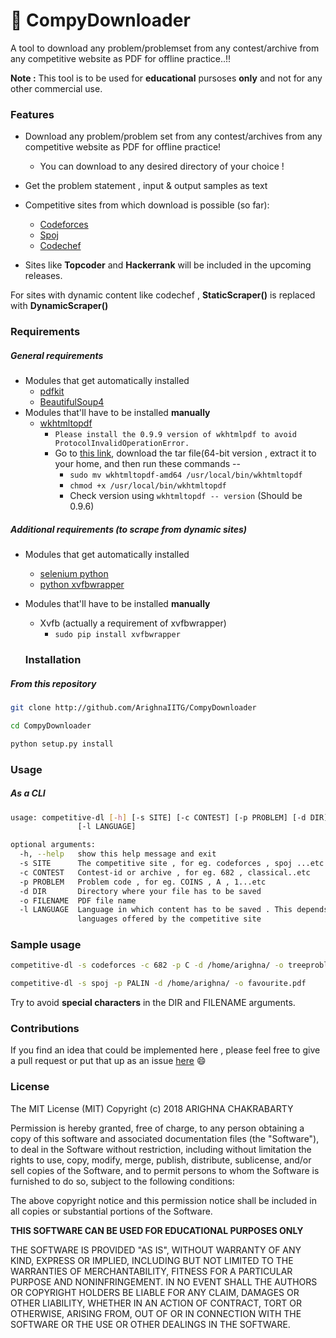 # :file_folder: CompyDownloader
A tool to download any problem/problemset from any contest/archive from any competitive website as PDF for offline practice..!!

**Note :** This tool is to be used for **educational** pursoses **only** and not for any other commercial use.

### Features
- Download any problem/problem set from any contest/archives from any competitive website as PDF for offline practice!
	- You can download to any desired directory of your choice !
- Get the problem statement , input & output samples as text  
- Competitive sites from which download is possible (so far):
	* [Codeforces](http://codeforces.com)
	* [Spoj](http://spoj.com)
	* [Codechef](http://codechef.com)
 
 - Sites like **Topcoder** and **Hackerrank** will be included in the upcoming releases. 
  
  For sites with dynamic content like codechef , **StaticScraper()** is replaced with **DynamicScraper()**
  
  ### Requirements
##### General requirements
- Modules that get automatically installed
	- [pdfkit](https://pypi.python.org/pypi/pdfkit)
	- [BeautifulSoup4](https://www.crummy.com/software/BeautifulSoup/bs4/doc/)
- Modules that'll have to be installed **manually**
	- [wkhtmltopdf](wkhtmltopdf.org)
		- ``` Please install the 0.9.9 version of wkhtmlpdf to avoid ProtocolInvalidOperationError.	```
      - Go to [this link](https://github.com/wkhtmltopdf/obsolete-downloads/blob/master/README.md), download the tar file(64-bit version , extract it to your home, and then run these commands --
        - ``` sudo mv wkhtmltopdf-amd64 /usr/local/bin/wkhtmltopdf ```
        - ``` chmod +x /usr/local/bin/wkhtmltopdf ```
        - Check version using ``` wkhtmltopdf -- version ``` (Should be 0.9.6)

##### Additional requirements (to scrape from dynamic sites)
- Modules that get automatically installed
	- [selenium python](http://selenium-python.readthedocs.io/installation.html)
	- [python xvfbwrapper](https://pypi.python.org/pypi/xvfbwrapper/0.2.8)
- Modules that'll have to be installed **manually**
	- Xvfb (actually a requirement of xvfbwrapper)
		- ```sudo pip install xvfbwrapper ```
    
    ### Installation
##### From this repository
```sh
git clone http://github.com/ArighnaIITG/CompyDownloader 

```  

```sh
cd CompyDownloader 

```  

```sh
python setup.py install  

```  

### Usage
##### As a CLI
```sh
usage: competitive-dl [-h] [-s SITE] [-c CONTEST] [-p PROBLEM] [-d DIR] [-o FILENAME]
               [-l LANGUAGE]

optional arguments:
  -h, --help   show this help message and exit
  -s SITE      The competitive site , for eg. codeforces , spoj ...etc
  -c CONTEST   Contest-id or archive , for eg. 682 , classical..etc
  -p PROBLEM   Problem code , for eg. COINS , A , 1...etc
  -d DIR       Directory where your file has to be saved
  -o FILENAME  PDF file name
  -l LANGUAGE  Language in which content has to be saved . This depends on the
               languages offered by the competitive site
```  

### Sample usage
```sh
competitive-dl -s codeforces -c 682 -p C -d /home/arighna/ -o treeproblem.pdf 

```  

```sh
competitive-dl -s spoj -p PALIN -d /home/arighna/ -o favourite.pdf 

```  
Try to avoid **special characters** in the DIR and FILENAME arguments.
### Contributions
If you find an idea that could be implemented here , please feel free to give a pull request or put that up as an issue [here](http://github.com/ArighnaIITG/CompyDownloader) :smile:

### License
The MIT License (MIT)
Copyright (c) 2018 ARIGHNA CHAKRABARTY

Permission is hereby granted, free of charge, to any person obtaining a copy of this software and associated documentation files (the "Software"), to deal in the Software without restriction, including without limitation the rights to use, copy, modify, merge, publish, distribute, sublicense, and/or sell copies of the Software, and to permit persons to whom the Software is furnished to do so, subject to the following conditions:

The above copyright notice and this permission notice shall be included in all copies or substantial portions of the Software.

**THIS SOFTWARE CAN BE USED FOR EDUCATIONAL PURPOSES ONLY**  

THE SOFTWARE IS PROVIDED "AS IS", WITHOUT WARRANTY OF ANY KIND, EXPRESS OR IMPLIED, INCLUDING BUT NOT LIMITED TO THE WARRANTIES OF MERCHANTABILITY, FITNESS FOR A PARTICULAR PURPOSE AND NONINFRINGEMENT. IN NO EVENT SHALL THE AUTHORS OR COPYRIGHT HOLDERS BE LIABLE FOR ANY CLAIM, DAMAGES OR OTHER LIABILITY, WHETHER IN AN ACTION OF CONTRACT, TORT OR OTHERWISE, ARISING FROM, OUT OF OR IN CONNECTION WITH THE SOFTWARE OR THE USE OR OTHER DEALINGS IN THE SOFTWARE.

